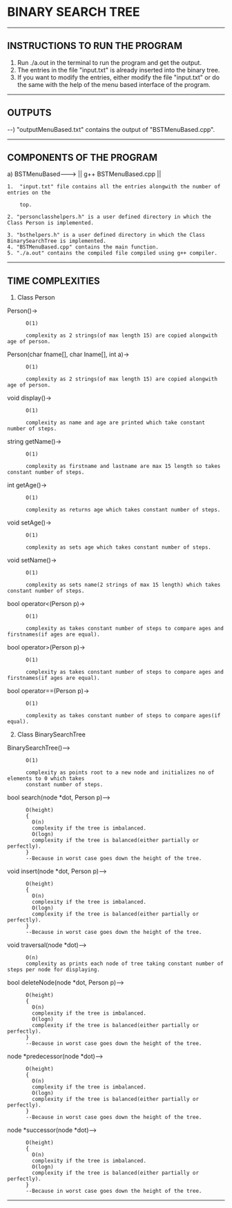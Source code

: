 # BINARY SEARCH TREE
------------------------------------
INSTRUCTIONS TO RUN THE PROGRAM
------------------------------------

1. Run ./a.out in the terminal to run the program and get the output.
2. The entries in the file "input.txt" is already inserted into the binary tree.
3. If you want to modify the entries, either modify the file "input.txt" or do
   the same with the help of the menu based interface of the program.

----------------
OUTPUTS
----------------

--)  "outputMenuBased.txt" contains the output of "BSTMenuBased.cpp".

------------------------------------
COMPONENTS OF THE PROGRAM
------------------------------------

a) BSTMenuBased---> || g++ BSTMenuBased.cpp ||

    1.  "input.txt" file contains all the entries alongwith the number of entries on the

        top.
        
    2. "personclasshelpers.h" is a user defined directory in which the Class Person is implemented.

    3. "bsthelpers.h" is a user defined directory in which the Class BinarySearchTree is implemented.
    4. "BSTMenuBased.cpp" contains the main function.
    5. "./a.out" contains the compiled file compiled using g++ compiler.


------------------------------------
TIME COMPLEXITIES
------------------------------------



1) Class Person



  Person()->

          O(1)

          complexity as 2 strings(of max length 15) are copied alongwith age of person.


  Person(char fname[], char lname[], int a)->

          O(1)

          complexity as 2 strings(of max length 15) are copied alongwith age of person.


  void display()->

          O(1)

          complexity as name and age are printed which take constant number of steps.


  string getName()->

          O(1)

          complexity as firstname and lastname are max 15 length so takes constant number of steps.


  int getAge()->

          O(1)

          complexity as returns age which takes constant number of steps.


  void setAge()->

          O(1)

          complexity as sets age which takes constant number of steps.


  void setName()->

          O(1)

          complexity as sets name(2 strings of max 15 length) which takes constant number of steps.


  bool operator<(Person p)->

          O(1)

          complexity as takes constant number of steps to compare ages and firstnames(if ages are equal).


  bool operator>(Person p)->

          O(1)

          complexity as takes constant number of steps to compare ages and firstnames(if ages are equal).


  bool operator==(Person p)->

          O(1)

          complexity as takes constant number of steps to compare ages(if equal).


2) Class BinarySearchTree

  BinarySearchTree()-->
          
          O(1)
          
          complexity as points root to a new node and initializes no of elements to 0 which takes
          constant number of steps.

  bool search(node *dot, Person p)-->
          
          O(height)
          {
          	O(n)
          	complexity if the tree is imbalanced.
          	O(logn)
          	complexity if the tree is balanced(either partially or perfectly).
          }
          --Because in worst case goes down the height of the tree.
  
  void insert(node *dot, Person p)-->
          
          O(height)
          {
          	O(n)
          	complexity if the tree is imbalanced.
          	O(logn)
          	complexity if the tree is balanced(either partially or perfectly).
          }
          --Because in worst case goes down the height of the tree.

  void traversal(node *dot)-->
          
          O(n)
          complexity as prints each node of tree taking constant number of steps per node for displaying.

  bool deleteNode(node *dot, Person p)-->
          
          O(height)
          {
          	O(n)
          	complexity if the tree is imbalanced.
          	O(logn)
          	complexity if the tree is balanced(either partially or perfectly).
          }
          --Because in worst case goes down the height of the tree.

  node *predecessor(node *dot)-->
          
          O(height)
          {
          	O(n)
          	complexity if the tree is imbalanced.
          	O(logn)
          	complexity if the tree is balanced(either partially or perfectly).
          }
          --Because in worst case goes down the height of the tree.

  node *successor(node *dot)-->
          
          O(height)
          {
          	O(n)
          	complexity if the tree is imbalanced.
          	O(logn)
          	complexity if the tree is balanced(either partially or perfectly).
          }
          --Because in worst case goes down the height of the tree.

-------------------------------------------------------------------------------------------------------------------------------------
